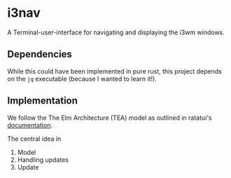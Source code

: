 # i3nav

A Terminal-user-interface for navigating and displaying the i3wm windows.


## Dependencies

While this could have been implemented in pure rust, this project depends on the `jq` executable (because I wanted to learn it!).


## Implementation

We follow the The Elm Architecture (TEA) model as outlined in ratatui's [documentation](https://ratatui.rs/concepts/application-patterns/the-elm-architecture/).

The central idea in 

1. Model
2. Handling updates
3. Update
